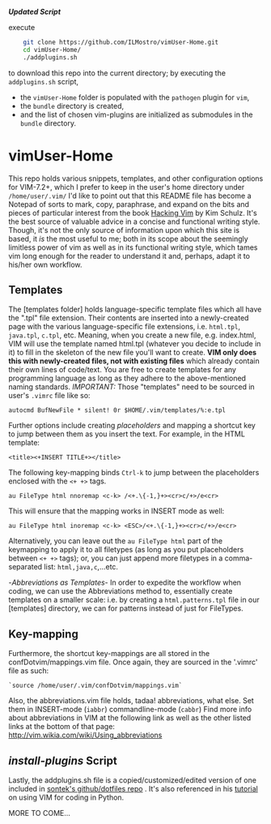 ***Updated Script***

execute

```bash
    git clone https://github.com/ILMostro/vimUser-Home.git
    cd vimUser-Home/
    ./addplugins.sh
```

to download this repo into the current directory; by executing
the `addplugins.sh` script, 

- the `vimUser-Home` folder is populated with the `pathogen` plugin for `vim`, 
- the `bundle` directory is created, 
- and the list of chosen vim-plugins are initialized as submodules in the `bundle` directory.

vimUser-Home
============
This repo holds various snippets, templates, and other configuration options
for VIM-7.2+, which I prefer to keep in the user's home directory under
  `/home/user/.vim/`
I'd like to point out that this README file has become a Notepad of
sorts to mark, copy, paraphrase, and expand on the bits and pieces
of particular interest from the book
[Hacking Vim](http://www.packtpub.com/hacking-vim-cookbook-get-most-out-latest-vim-editor/book)
by Kim Schulz. It's the best source of
valuable advice in a concise and functional writing style.
Though, it's not the only source of information upon which this
site is based, it *is* the most useful to me; both in its scope
about the seemingly limitless power of vim as well as in its
functional writing style, which tames vim long enough for the reader
to understand it and, perhaps, adapt it to his/her own workflow.

**Templates**
-------------
The [templates folder] holds language-specific template files which all
have the ".tpl" file extension. Their contents are inserted into a
newly-created page with the various language-specific file extensions,
i.e. `html.tpl`, `java.tpl`, `c.tpl`, etc.
Meaning, when you create a new file, e.g. index.html, VIM will use
the template named html.tpl (whatever you decide to include in it) to fill in
the skeleton of the new file you'll want to create.  **VIM only does this
with newly-created files, not with existing files** which already contain
their own lines of code/text.
You are free to create templates for any programming language as long
as they adhere to the above-mentioned naming standards.
*IMPORTANT:*
Those "templates" need to be sourced in user's `.vimrc` file like so:

    autocmd BufNewFile * silent! 0r $HOME/.vim/templates/%:e.tpl

Further options include creating *placeholders* and mapping
a shortcut key to jump between them as you insert the text.
For example, in the HTML template:

    <title><+INSERT TITLE+></title>

The following key-mapping binds `Ctrl-k` to jump between the
placeholders enclosed with the `<+ +>` tags.

    au FileType html nnoremap <c-k> /<+.\{-1,}+><cr>c/+>/e<cr>
    
This will ensure that the mapping works in INSERT mode as well:

    au FileType html inoremap <c-k> <ESC>/<+.\{-1,}+><cr>c/+>/e<cr>

Alternatively, you can leave out the `au FileType html` part of the
keymapping to apply it to all filetypes (as long as you put placeholders
between `<+ +>` tags); or, you can just append more filetypes in a
comma-separated list: `html,java,c`,...etc.

  -*Abbreviations as Templates*-
In order to expedite the workflow when coding, we can use the Abbreviations
method to, essentially create templates on a smaller scale: i.e. by creating
a `html.patterns.tpl` file in our [templates] directory, we can for patterns
instead of just for FileTypes.

**Key-mapping**
---------------
Furthermore, the shortcut key-mappings are all stored in the confDotvim/mappings.vim file.
Once again, they are sourced in the '.vimrc' file as such:
    
    `source /home/user/.vim/confDotvim/mappings.vim`
    

Also, the abbreviations.vim file holds, tadaa! abbreviations, what else.
Set them in INSERT-mode (`iabbr`) commandline-mode (`cabbr`)
  Find more info about abbreviations in VIM at the following link
  as well as the other listed links at the bottom of that page:
  http://vim.wikia.com/wiki/Using_abbreviations
  
***install-plugins*** **Script**
----------------------------
Lastly, the addplugins.sh file is a copied/customized/edited version of
one included in [sontek's github/dotfiles repo](https://github.com/sontek/dotfiles) .
It's also referenced in his
[tutorial](http://sontek.net/blog/detail/turning-vim-into-a-modern-python-ide)
on using VIM for coding in Python.
    
    

MORE TO COME...
